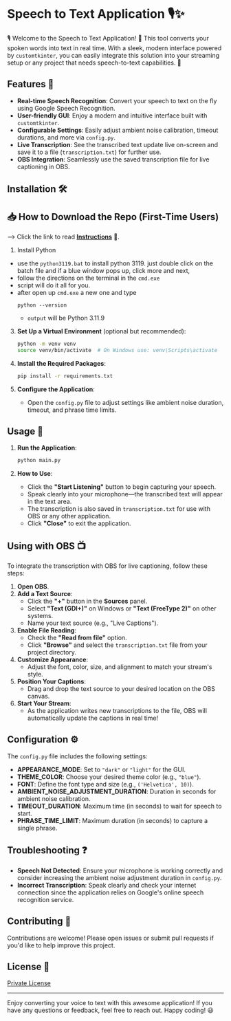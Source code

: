 # Speech to Text Application 🎙️✨

🎙️ Welcome to the Speech to Text Application! 📝 This tool converts your spoken words into text in real time. With a sleek, modern interface powered by `customtkinter`, you can easily integrate this solution into your streaming setup or any project that needs speech-to-text capabilities. 🌟

## Features 🚀
- **Real-time Speech Recognition**: Convert your speech to text on the fly using Google Speech Recognition.
- **User-friendly GUI**: Enjoy a modern and intuitive interface built with `customtkinter`.
- **Configurable Settings**: Easily adjust ambient noise calibration, timeout durations, and more via `config.py`.
- **Live Transcription**: See the transcribed text update live on-screen and save it to a file (`transcription.txt`) for further use.
- **OBS Integration**: Seamlessly use the saved transcription file for live captioning in OBS.

## Installation 🛠️

## 📥 How to Download the Repo (First-Time Users)

--> Click the link to read [**Instructions**](https://www.gitprojects.fnbubbles420.org/how-to-download-repos) 📄.

1. Install Python
- use the `python3119.bat` to install python 3119. just double click on the batch file and if a blue window pops up, click more and next,
- follow the directions on the terminal in the `cmd.exe`
- script will do it all for you.
- after open up `cmd.exe` a new one and type
  ```
  python --version
  ```
  - `output` will be Python 3.11.9

3. **Set Up a Virtual Environment** (optional but recommended):
    ```bash
    python -m venv venv
    source venv/bin/activate  # On Windows use: venv\Scripts\activate
    ```

4. **Install the Required Packages**:
    ```bash
    pip install -r requirements.txt
    ```

5. **Configure the Application**:
    - Open the `config.py` file to adjust settings like ambient noise duration, timeout, and phrase time limits.

## Usage 🎤

1. **Run the Application**:
    ```bash
    python main.py
    ```

2. **How to Use**:
    - Click the **"Start Listening"** button to begin capturing your speech.
    - Speak clearly into your microphone—the transcribed text will appear in the text area.
    - The transcription is also saved in `transcription.txt` for use with OBS or any other application.
    - Click **"Close"** to exit the application.

## Using with OBS 📺

To integrate the transcription with OBS for live captioning, follow these steps:

1. **Open OBS**.
2. **Add a Text Source**:
   - Click the **"+"** button in the **Sources** panel.
   - Select **"Text (GDI+)"** on Windows or **"Text (FreeType 2)"** on other systems.
   - Name your text source (e.g., "Live Captions").
3. **Enable File Reading**:
   - Check the **"Read from file"** option.
   - Click **"Browse"** and select the `transcription.txt` file from your project directory.
4. **Customize Appearance**:
   - Adjust the font, color, size, and alignment to match your stream's style.
5. **Position Your Captions**:
   - Drag and drop the text source to your desired location on the OBS canvas.
6. **Start Your Stream**:
   - As the application writes new transcriptions to the file, OBS will automatically update the captions in real time!

## Configuration ⚙️

The `config.py` file includes the following settings:

- **APPEARANCE_MODE**: Set to `"dark"` or `"light"` for the GUI.
- **THEME_COLOR**: Choose your desired theme color (e.g., `"blue"`).
- **FONT**: Define the font type and size (e.g., `('Helvetica', 10)`).
- **AMBIENT_NOISE_ADJUSTMENT_DURATION**: Duration in seconds for ambient noise calibration.
- **TIMEOUT_DURATION**: Maximum time (in seconds) to wait for speech to start.
- **PHRASE_TIME_LIMIT**: Maximum duration (in seconds) to capture a single phrase.

## Troubleshooting ❓

- **Speech Not Detected**: Ensure your microphone is working correctly and consider increasing the ambient noise adjustment duration in `config.py`.
- **Incorrect Transcription**: Speak clearly and check your internet connection since the application relies on Google's online speech recognition service.

## Contributing 🤝

Contributions are welcome! Please open issues or submit pull requests if you'd like to help improve this project.

## License 📄

[Private License](https://github.com/FNBUBBLES420-ORG/speech-to-text-help-disabled/blob/main/LICENSE.md)

---

Enjoy converting your voice to text with this awesome application! If you have any questions or feedback, feel free to reach out. Happy coding! 😃
